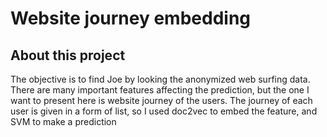 # Website journey embedding

## About this project
The objective is to find Joe by looking the anonymized web surfing data.
There are many important features affecting the prediction, but the one I want to present here is website journey of the users.
The journey of each user is given in a form of list, so I used doc2vec to embed the feature, and SVM to make a prediction
